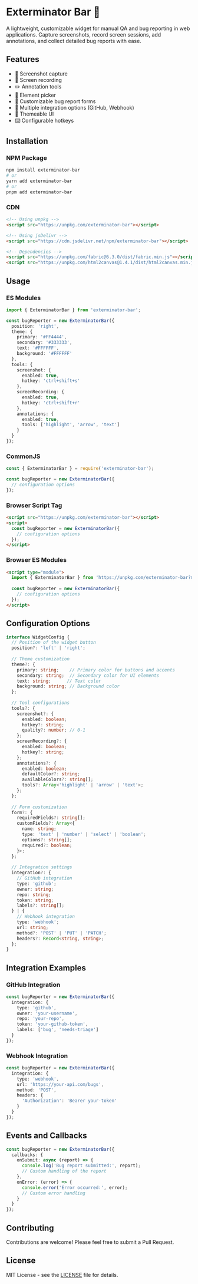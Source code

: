 # Exterminator Bar 🐛

A lightweight, customizable widget for manual QA and bug reporting in web applications. Capture screenshots, record screen sessions, add annotations, and collect detailed bug reports with ease.

## Features

- 📸 Screenshot capture
- 🎥 Screen recording
- ✏️ Annotation tools
- 🎯 Element picker
- 📝 Customizable bug report forms
- 🔄 Multiple integration options (GitHub, Webhook)
- 🎨 Themeable UI
- ⌨️ Configurable hotkeys

## Installation

### NPM Package

```bash
npm install exterminator-bar
# or
yarn add exterminator-bar
# or
pnpm add exterminator-bar
```

### CDN

```html
<!-- Using unpkg -->
<script src="https://unpkg.com/exterminator-bar"></script>

<!-- Using jsDelivr -->
<script src="https://cdn.jsdelivr.net/npm/exterminator-bar"></script>

<!-- Dependencies -->
<script src="https://unpkg.com/fabric@5.3.0/dist/fabric.min.js"></script>
<script src="https://unpkg.com/html2canvas@1.4.1/dist/html2canvas.min.js"></script>
```

## Usage

### ES Modules

```typescript
import { ExterminatorBar } from 'exterminator-bar';

const bugReporter = new ExterminatorBar({
  position: 'right',
  theme: {
    primary: '#FF4444',
    secondary: '#333333',
    text: '#FFFFFF',
    background: '#FFFFFF'
  },
  tools: {
    screenshot: {
      enabled: true,
      hotkey: 'ctrl+shift+s'
    },
    screenRecording: {
      enabled: true,
      hotkey: 'ctrl+shift+r'
    },
    annotations: {
      enabled: true,
      tools: ['highlight', 'arrow', 'text']
    }
  }
});
```

### CommonJS

```javascript
const { ExterminatorBar } = require('exterminator-bar');

const bugReporter = new ExterminatorBar({
  // configuration options
});
```

### Browser Script Tag

```html
<script src="https://unpkg.com/exterminator-bar"></script>
<script>
  const bugReporter = new ExterminatorBar({
    // configuration options
  });
</script>
```

### Browser ES Modules

```html
<script type="module">
  import { ExterminatorBar } from 'https://unpkg.com/exterminator-bar?module';
  
  const bugReporter = new ExterminatorBar({
    // configuration options
  });
</script>
```

## Configuration Options

```typescript
interface WidgetConfig {
  // Position of the widget button
  position?: 'left' | 'right';
  
  // Theme customization
  theme?: {
    primary: string;    // Primary color for buttons and accents
    secondary: string;  // Secondary color for UI elements
    text: string;      // Text color
    background: string; // Background color
  };
  
  // Tool configurations
  tools?: {
    screenshot?: {
      enabled: boolean;
      hotkey?: string;
      quality?: number; // 0-1
    };
    screenRecording?: {
      enabled: boolean;
      hotkey?: string;
    };
    annotations?: {
      enabled: boolean;
      defaultColor?: string;
      availableColors?: string[];
      tools?: Array<'highlight' | 'arrow' | 'text'>;
    };
  };
  
  // Form customization
  form?: {
    requiredFields?: string[];
    customFields?: Array<{
      name: string;
      type: 'text' | 'number' | 'select' | 'boolean';
      options?: string[];
      required?: boolean;
    }>;
  };
  
  // Integration settings
  integration?: {
    // GitHub integration
    type: 'github';
    owner: string;
    repo: string;
    token: string;
    labels?: string[];
  } | {
    // Webhook integration
    type: 'webhook';
    url: string;
    method?: 'POST' | 'PUT' | 'PATCH';
    headers?: Record<string, string>;
  };
}
```

## Integration Examples

### GitHub Integration

```typescript
const bugReporter = new ExterminatorBar({
  integration: {
    type: 'github',
    owner: 'your-username',
    repo: 'your-repo',
    token: 'your-github-token',
    labels: ['bug', 'needs-triage']
  }
});
```

### Webhook Integration

```typescript
const bugReporter = new ExterminatorBar({
  integration: {
    type: 'webhook',
    url: 'https://your-api.com/bugs',
    method: 'POST',
    headers: {
      'Authorization': 'Bearer your-token'
    }
  }
});
```

## Events and Callbacks

```typescript
const bugReporter = new ExterminatorBar({
  callbacks: {
    onSubmit: async (report) => {
      console.log('Bug report submitted:', report);
      // Custom handling of the report
    },
    onError: (error) => {
      console.error('Error occurred:', error);
      // Custom error handling
    }
  }
});
```

## Contributing

Contributions are welcome! Please feel free to submit a Pull Request.

## License

MIT License - see the [LICENSE](LICENSE) file for details.